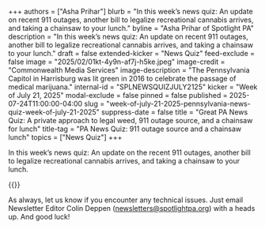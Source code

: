 +++
authors = ["Asha Prihar"]
blurb = "In this week’s news quiz: An update on recent 911 outages, another bill to legalize recreational cannabis arrives, and taking a chainsaw to your lunch."
byline = "Asha Prihar of Spotlight PA"
description = "In this week’s news quiz: An update on recent 911 outages, another bill to legalize recreational cannabis arrives, and taking a chainsaw to your lunch."
draft = false
extended-kicker = "News Quiz"
feed-exclude = false
image = "2025/02/01kt-4y9n-af7j-h5ke.jpeg"
image-credit = "Commonwealth Media Services"
image-description = "The Pennsylvania Capitol in Harrisburg was lit green in 2016 to celebrate the passage of medical marijuana."
internal-id = "SPLNEWSQUIZJULY2125"
kicker = "Week of July 21, 2025"
modal-exclude = false
pinned = false
published = 2025-07-24T11:00:00-04:00
slug = "week-of-july-21-2025-pennsylvania-news-quiz-week-of-july-21-2025"
suppress-date = false
title = "Great PA News Quiz: A private approach to legal weed, 911 outage source, and a chainsaw for lunch"
title-tag = "PA News Quiz: 911 outage source and a chainsaw lunch"
topics = ["News Quiz"]
+++

In this week’s news quiz: An update on the recent 911 outages, another bill to legalize recreational cannabis arrives, and taking a chainsaw to your lunch.

{{<typeform id="01K0W3P97C2CJESSMDNSQCDMEW" >}}

As always, let us know if you encounter any technical issues. Just email Newsletter Editor Colin Deppen (newsletters@spotlightpa.org) with a heads up. And good luck!<strong><em></em></strong>

